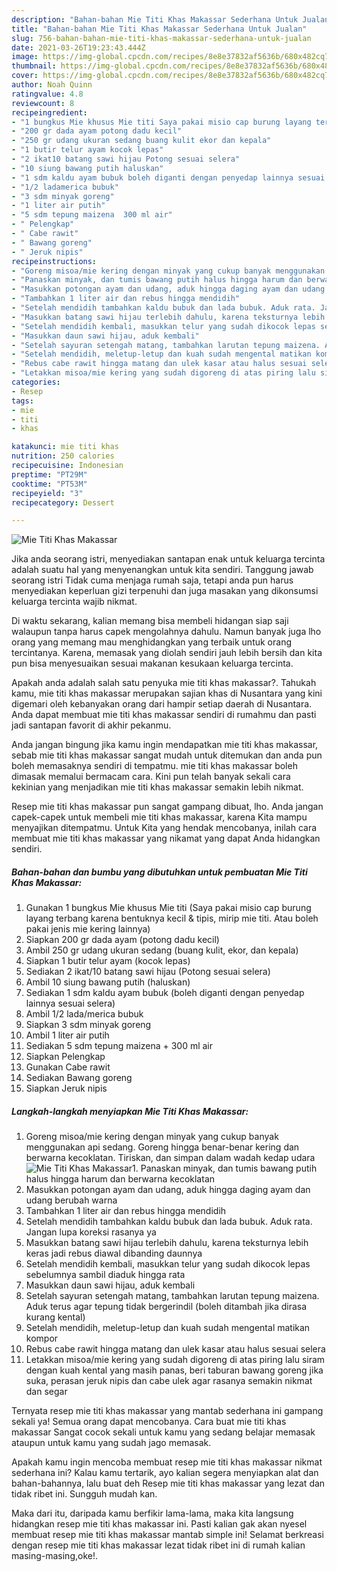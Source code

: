 ```yaml
---
description: "Bahan-bahan Mie Titi Khas Makassar Sederhana Untuk Jualan"
title: "Bahan-bahan Mie Titi Khas Makassar Sederhana Untuk Jualan"
slug: 756-bahan-bahan-mie-titi-khas-makassar-sederhana-untuk-jualan
date: 2021-03-26T19:23:43.444Z
image: https://img-global.cpcdn.com/recipes/8e8e37832af5636b/680x482cq70/mie-titi-khas-makassar-foto-resep-utama.jpg
thumbnail: https://img-global.cpcdn.com/recipes/8e8e37832af5636b/680x482cq70/mie-titi-khas-makassar-foto-resep-utama.jpg
cover: https://img-global.cpcdn.com/recipes/8e8e37832af5636b/680x482cq70/mie-titi-khas-makassar-foto-resep-utama.jpg
author: Noah Quinn
ratingvalue: 4.8
reviewcount: 8
recipeingredient:
- "1 bungkus Mie khusus Mie titi Saya pakai misio cap burung layang terbang karena bentuknya kecil  tipis mirip mie titi Atau boleh pakai jenis mie kering lainnya"
- "200 gr dada ayam potong dadu kecil"
- "250 gr udang ukuran sedang buang kulit ekor dan kepala"
- "1 butir telur ayam kocok lepas"
- "2 ikat10 batang sawi hijau Potong sesuai selera"
- "10 siung bawang putih haluskan"
- "1 sdm kaldu ayam bubuk boleh diganti dengan penyedap lainnya sesuai selera"
- "1/2 ladamerica bubuk"
- "3 sdm minyak goreng"
- "1 liter air putih"
- "5 sdm tepung maizena  300 ml air"
- " Pelengkap"
- " Cabe rawit"
- " Bawang goreng"
- " Jeruk nipis"
recipeinstructions:
- "Goreng misoa/mie kering dengan minyak yang cukup banyak menggunakan api sedang. Goreng hingga benar-benar kering dan berwarna kecoklatan. Tiriskan, dan simpan dalam wadah kedap udara"
- "Panaskan minyak, dan tumis bawang putih halus hingga harum dan berwarna kecoklatan"
- "Masukkan potongan ayam dan udang, aduk hingga daging ayam dan udang berubah warna"
- "Tambahkan 1 liter air dan rebus hingga mendidih"
- "Setelah mendidih tambahkan kaldu bubuk dan lada bubuk. Aduk rata. Jangan lupa koreksi rasanya ya"
- "Masukkan batang sawi hijau terlebih dahulu, karena teksturnya lebih keras jadi rebus diawal dibanding daunnya"
- "Setelah mendidih kembali, masukkan telur yang sudah dikocok lepas sebelumnya sambil diaduk hingga rata"
- "Masukkan daun sawi hijau, aduk kembali"
- "Setelah sayuran setengah matang, tambahkan larutan tepung maizena. Aduk terus agar tepung tidak bergerindil (boleh ditambah jika dirasa kurang kental)"
- "Setelah mendidih, meletup-letup dan kuah sudah mengental matikan kompor"
- "Rebus cabe rawit hingga matang dan ulek kasar atau halus sesuai selera"
- "Letakkan misoa/mie kering yang sudah digoreng di atas piring lalu siram dengan kuah kental yang masih panas, beri taburan bawang goreng jika suka, perasan jeruk nipis dan cabe ulek agar rasanya semakin nikmat dan segar"
categories:
- Resep
tags:
- mie
- titi
- khas

katakunci: mie titi khas 
nutrition: 250 calories
recipecuisine: Indonesian
preptime: "PT29M"
cooktime: "PT53M"
recipeyield: "3"
recipecategory: Dessert

---
```



![Mie Titi Khas Makassar](https://img-global.cpcdn.com/recipes/8e8e37832af5636b/680x482cq70/mie-titi-khas-makassar-foto-resep-utama.jpg)

Jika anda seorang istri, menyediakan santapan enak untuk keluarga tercinta adalah suatu hal yang menyenangkan untuk kita sendiri. Tanggung jawab seorang istri Tidak cuma menjaga rumah saja, tetapi anda pun harus menyediakan keperluan gizi terpenuhi dan juga masakan yang dikonsumsi keluarga tercinta wajib nikmat.

Di waktu  sekarang, kalian memang bisa membeli hidangan siap saji walaupun tanpa harus capek mengolahnya dahulu. Namun banyak juga lho orang yang memang mau menghidangkan yang terbaik untuk orang tercintanya. Karena, memasak yang diolah sendiri jauh lebih bersih dan kita pun bisa menyesuaikan sesuai makanan kesukaan keluarga tercinta. 



Apakah anda adalah salah satu penyuka mie titi khas makassar?. Tahukah kamu, mie titi khas makassar merupakan sajian khas di Nusantara yang kini digemari oleh kebanyakan orang dari hampir setiap daerah di Nusantara. Anda dapat membuat mie titi khas makassar sendiri di rumahmu dan pasti jadi santapan favorit di akhir pekanmu.

Anda jangan bingung jika kamu ingin mendapatkan mie titi khas makassar, sebab mie titi khas makassar sangat mudah untuk ditemukan dan anda pun boleh memasaknya sendiri di tempatmu. mie titi khas makassar boleh dimasak memalui bermacam cara. Kini pun telah banyak sekali cara kekinian yang menjadikan mie titi khas makassar semakin lebih nikmat.

Resep mie titi khas makassar pun sangat gampang dibuat, lho. Anda jangan capek-capek untuk membeli mie titi khas makassar, karena Kita mampu menyajikan ditempatmu. Untuk Kita yang hendak mencobanya, inilah cara membuat mie titi khas makassar yang nikamat yang dapat Anda hidangkan sendiri.

<!--inarticleads1-->

##### Bahan-bahan dan bumbu yang dibutuhkan untuk pembuatan Mie Titi Khas Makassar:

1. Gunakan 1 bungkus Mie khusus Mie titi (Saya pakai misio cap burung layang terbang karena bentuknya kecil &amp; tipis, mirip mie titi. Atau boleh pakai jenis mie kering lainnya)
1. Siapkan 200 gr dada ayam (potong dadu kecil)
1. Ambil 250 gr udang ukuran sedang (buang kulit, ekor, dan kepala)
1. Siapkan 1 butir telur ayam (kocok lepas)
1. Sediakan 2 ikat/10 batang sawi hijau (Potong sesuai selera)
1. Ambil 10 siung bawang putih (haluskan)
1. Sediakan 1 sdm kaldu ayam bubuk (boleh diganti dengan penyedap lainnya sesuai selera)
1. Ambil 1/2 lada/merica bubuk
1. Siapkan 3 sdm minyak goreng
1. Ambil 1 liter air putih
1. Sediakan 5 sdm tepung maizena + 300 ml air
1. Siapkan  Pelengkap
1. Gunakan  Cabe rawit
1. Sediakan  Bawang goreng
1. Siapkan  Jeruk nipis




<!--inarticleads2-->

##### Langkah-langkah menyiapkan Mie Titi Khas Makassar:

1. Goreng misoa/mie kering dengan minyak yang cukup banyak menggunakan api sedang. Goreng hingga benar-benar kering dan berwarna kecoklatan. Tiriskan, dan simpan dalam wadah kedap udara
<img src="https://img-global.cpcdn.com/steps/43dd897b97aaa73a/160x128cq70/mie-titi-khas-makassar-langkah-memasak-1-foto.jpg" alt="Mie Titi Khas Makassar">1. Panaskan minyak, dan tumis bawang putih halus hingga harum dan berwarna kecoklatan
1. Masukkan potongan ayam dan udang, aduk hingga daging ayam dan udang berubah warna
1. Tambahkan 1 liter air dan rebus hingga mendidih
1. Setelah mendidih tambahkan kaldu bubuk dan lada bubuk. Aduk rata. Jangan lupa koreksi rasanya ya
1. Masukkan batang sawi hijau terlebih dahulu, karena teksturnya lebih keras jadi rebus diawal dibanding daunnya
1. Setelah mendidih kembali, masukkan telur yang sudah dikocok lepas sebelumnya sambil diaduk hingga rata
1. Masukkan daun sawi hijau, aduk kembali
1. Setelah sayuran setengah matang, tambahkan larutan tepung maizena. Aduk terus agar tepung tidak bergerindil (boleh ditambah jika dirasa kurang kental)
1. Setelah mendidih, meletup-letup dan kuah sudah mengental matikan kompor
1. Rebus cabe rawit hingga matang dan ulek kasar atau halus sesuai selera
1. Letakkan misoa/mie kering yang sudah digoreng di atas piring lalu siram dengan kuah kental yang masih panas, beri taburan bawang goreng jika suka, perasan jeruk nipis dan cabe ulek agar rasanya semakin nikmat dan segar




Ternyata resep mie titi khas makassar yang mantab sederhana ini gampang sekali ya! Semua orang dapat mencobanya. Cara buat mie titi khas makassar Sangat cocok sekali untuk kamu yang sedang belajar memasak ataupun untuk kamu yang sudah jago memasak.

Apakah kamu ingin mencoba membuat resep mie titi khas makassar nikmat sederhana ini? Kalau kamu tertarik, ayo kalian segera menyiapkan alat dan bahan-bahannya, lalu buat deh Resep mie titi khas makassar yang lezat dan tidak ribet ini. Sungguh mudah kan. 

Maka dari itu, daripada kamu berfikir lama-lama, maka kita langsung hidangkan resep mie titi khas makassar ini. Pasti kalian gak akan nyesel membuat resep mie titi khas makassar mantab simple ini! Selamat berkreasi dengan resep mie titi khas makassar lezat tidak ribet ini di rumah kalian masing-masing,oke!.

